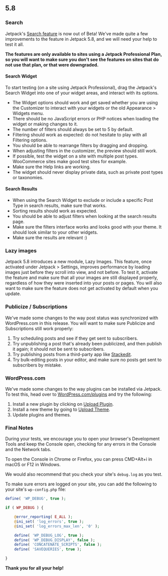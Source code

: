 ## 5.8

### Search

Jetpack's [Search feature](https://jetpack.com/support/search/) is now out of Beta! We've made quite a few improvements to the feature in Jetpack 5.8, and we will need your help to test it all.

**The features are only available to sites using a Jetpack Professional Plan, so you will want to make sure you don't see the features on sites that do not use that plan, or that were downgraded.**

#### Search Widget

To start testing (on a site using Jetpack Professional), drag the Jetpack's Search Widget into one of your widget areas, and interact with its options.
- The Widget options should work and get saved whether you are using the Customizer to interact with your widgets or the old Appearance > Widgets menu.
- There should be no JavaScript errors or PHP notices when loading the widget or making changes to it.
- The number of filters should always be set to 5 by default.
- Filtering should work as expected: do not hesitate to play with all Filtering options.
- You should be able to rearrange filters by dragging and dropping.
- When adjusting filters in the customizer, the preview should still work.
- If possible, test the widget on a site with multiple post types. WooCommerce sites make good test sites for example.
- Make sure the Help links are working.
- The widget should never display private data, such as private post types or taxonomies.

#### Search Results

- When using the Search Widget to exclude or include a specific Post Type in search results, make sure that works.
- Sorting results should work as expected.
- You should be able to adjust filters when looking at the search results page.
- Make sure the filters interface works and looks good with your theme. It should look similar to your other widgets.
- Make sure the results are relevant :)

### Lazy images

Jetpack 5.8 introduces a new module, Lazy Images. This feature, once activated under Jetpack > Settings, improves performance by loading images just before they scroll into view, and not before. To test it, activate the feature and make sure that all your images are still displayed properly, regardless of how they were inserted into your posts or pages.
You will also want to make sure the feature does not get activated by default when you update.

### Publicize / Subscriptions

We've made some changes to the way post status was synchronized with WordPress.com in this release. You will want to make sure Publicize and Subscriptions still work properly:
1. Try scheduling posts and see if they get sent to subscribers.
2. Try unpublishing a post that's already been publicized, and then publish it again; it should not be sent to subscribers.
3. Try publishing posts from a third-party app like [Stackedit](https://stackedit.io/editor).
4. Try bulk-editing posts in your editor, and make sure no posts get sent to subscribers by mistake.

### WordPress.com

We've made some changes to the way plugins can be installed via Jetpack. To test this, head over to [WordPress.com/plugins](https://wordpress.com/plugins) and try the following:
1. Install a new plugin by clicking on [Upload Plugin](https://wordpress.com/plugins/upload).
2. Install a new theme by going to [Upload Theme](https://wordpress.com/themes/upload).
3. Update plugins and themes.

### Final Notes

During your tests, we encourage you to open your browser's Development Tools and keep the Console open, checking for any errors in the Console and the Network tabs.

To open the Console in Chrome or Firefox, you can press CMD+Alt+i in macOS or F12 in Windows.

We would also recommend that you check your site's `debug.log` as you test.

To make sure errors are logged on your site, you can add the following to your site's `wp-config.php` file:

```php
define( 'WP_DEBUG', true );

if ( WP_DEBUG ) {

	@error_reporting( E_ALL );
	@ini_set( 'log_errors', true );
	@ini_set( 'log_errors_max_len', '0' );

	define( 'WP_DEBUG_LOG', true );
	define( 'WP_DEBUG_DISPLAY', false );
	define( 'CONCATENATE_SCRIPTS', false );
	define( 'SAVEQUERIES', true );

}
```

**Thank you for all your help!**

